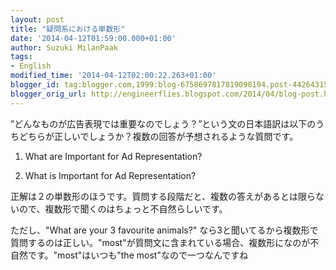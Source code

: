 ```yaml
---
layout: post
title: "疑問系における単数形"
date: '2014-04-12T01:59:00.000+01:00'
author: Suzuki MilanPaak
tags:
- English
modified_time: '2014-04-12T02:00:22.263+01:00'
blogger_id: tag:blogger.com,1999:blog-6758697817819098194.post-4426431548996387060
blogger_orig_url: http://engineerflies.blogspot.com/2014/04/blog-post.html
---
```


”どんなものが広告表現では重要なのでしょう？”という文の日本語訳は以下のうちどちらが正しいでしょうか？複数の回答が予想されるような質問です。  
  
1. What are Important for Ad Representation?  
  
2. What is Important for Ad Representation?  
  
  
正解は２の単数形のほうです。質問する段階だと、複数の答えがあるとは限らないので、複数形で聞くのはちょっと不自然らしいです。  
  
ただし、"What are your 3 favourite animals?" なら3と聞いてるから複数形で質問するのは正しい。"most"が質問文に含まれている場合、複数形になのが不自然です。"most"はいつも"the most"なので一つなんですね

